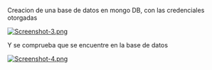 Creacion de una base de datos en mongo DB, con las credenciales otorgadas

[![Screenshot-3.png](https://i.postimg.cc/3Ntn3wQz/Screenshot-3.png)](https://postimg.cc/p5nDZRTB)

Y se comprueba que se encuentre en la base de datos

[![Screenshot-4.png](https://i.postimg.cc/tgGtQ6VY/Screenshot-4.png)](https://postimg.cc/Mntj1v5S)
